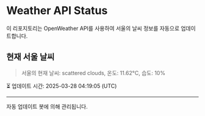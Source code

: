 
# Weather API Status

이 리포지토리는 OpenWeather API를 사용하여 서울의 날씨 정보를 자동으로 업데이트합니다.

## 현재 서울 날씨
> 서울의 현재 날씨: scattered clouds, 온도: 11.62°C, 습도: 10%

⏳ 업데이트 시간: 2025-03-28 04:19:05 (UTC)

---
자동 업데이트 봇에 의해 관리됩니다.
